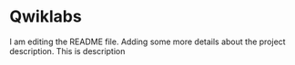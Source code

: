 # Qwiklabs
I am editing the README file. Adding some more details about the project description. This is description
